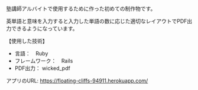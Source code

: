 塾講師アルバイトで使用するために作った初めての制作物です。

英単語と意味を入力すると入力した単語の数に応じた適切なレイアウトでPDF出力できるようになっています。

【使用した技術】
- 言語：　Ruby
- フレームワーク：　Rails
- PDF出力： wicked_pdf

アプリのURL: https://floating-cliffs-94911.herokuapp.com/
